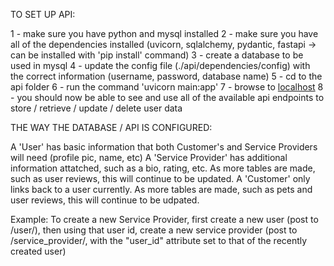 TO SET UP API:

1 - make sure you have python and mysql installed
2 - make sure you have all of the dependencies installed (uvicorn, sqlalchemy, pydantic, fastapi -> can be installed with 'pip install' command)
3 - create a database to be used in mysql
4 - update the config file (./api/dependencies/config) with the correct information (username, password, database name)
5 - cd to the api folder
6 - run the command 'uvicorn main:app'
7 - browse to [localhost](http://localhost:8000/docs#/)
8 - you should now be able to see and use all of the available api endpoints to store / retrieve / update / delete user data


THE WAY THE DATABASE / API IS CONFIGURED:

A 'User' has basic information that both Customer's and Service Providers will need (profile pic, name, etc)
A 'Service Provider' has additional information attatched, such as a bio, rating, etc. As more tables are made, such as user reviews, this will continue to be updated.
A 'Customer' only links back to a user currently. As more tables are made, such as pets and user reviews, this will continue to be udpated.

Example:
 To create a new Service Provider, first create a new user (post to /user/),
    then using that user id, create a new service provider (post to /service_provider/, with the "user_id" attribute set to that of the recently created user)